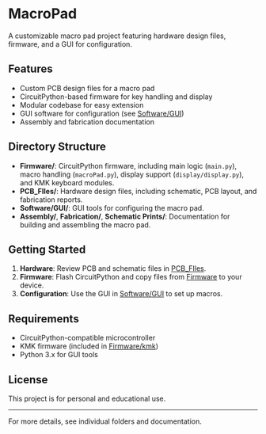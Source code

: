 # MacroPad

A customizable macro pad project featuring hardware design files, firmware, and a GUI for configuration.

## Features

- Custom PCB design files for a macro pad
- CircuitPython-based firmware for key handling and display
- Modular codebase for easy extension
- GUI software for configuration (see [Software/GUI](Software/GUI))
- Assembly and fabrication documentation

## Directory Structure

- **Firmware/**: CircuitPython firmware, including main logic (`main.py`), macro handling (`macroPad.py`), display support (`display/display.py`), and KMK keyboard modules.
- **PCB_FIles/**: Hardware design files, including schematic, PCB layout, and fabrication reports.
- **Software/GUI/**: GUI tools for configuring the macro pad.
- **Assembly/**, **Fabrication/**, **Schematic Prints/**: Documentation for building and assembling the macro pad.

## Getting Started

1. **Hardware**: Review PCB and schematic files in [PCB_FIles](PCB_FIles).
2. **Firmware**: Flash CircuitPython and copy files from [Firmware](Firmware) to your device.
3. **Configuration**: Use the GUI in [Software/GUI](Software/GUI) to set up macros.

## Requirements

- CircuitPython-compatible microcontroller
- KMK firmware (included in [Firmware/kmk](Firmware/kmk))
- Python 3.x for GUI tools

## License

This project is for personal and educational use.

---

For more details, see individual folders and documentation.